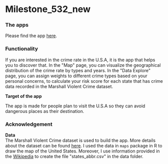 # Milestone_532_new

### The apps

Please find the app [here](https://tinaqian2017.shinyapps.io/milestone_532_new/).

### Functionality

If you are interested in the crime rate in the U.S.A, it is the app that helps you to discover that. In the "Map" page, you can visualize the geographical distribution of the crime rate by types and years. In the "Data Explore" page, you can assign weights to different crime types based on your personal concerns, to calculate your risk score for each state that has crime data recorded in the Marshall Violent Crime dataset.   

**Target of the app**

The app is made for people plan to visit the U.S.A so they can avoid dangerous places as their destination.
### Acknowledgement
**Data**  
The Marshall Violent Crime dataset is used to build the app. More details about the dataset can be found [here](https://github.ubc.ca/ubc-mds-2017/DSCI_532_milestone1_qyue2014/tree/master/data/marshall). I used
the data in `maps` package in R to draw the map of the United States. Moreover, I use information provided in the
[Wikipedia](https://en.wikipedia.org/wiki/List_of_states_and_territories_of_the_United_States) to create the file "states_abbr.csv" in the data folder.
